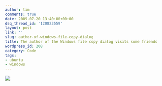 ```yaml
---
author: tim
comments: true
date: 2009-07-20 13:40:00+00:00
dsq_thread_id: '120823559'
layout: post
link: ''
slug: author-of-windows-file-copy-dialog
title: The author of the Windows file copy dialog visits some friends
wordpress_id: 208
category: Code
tags:
- ubuntu
- windows
---
```


[![](https://imgs.xkcd.com/comics/estimation.png)](https://imgs.xkcd.com/comics/estimation.png)

